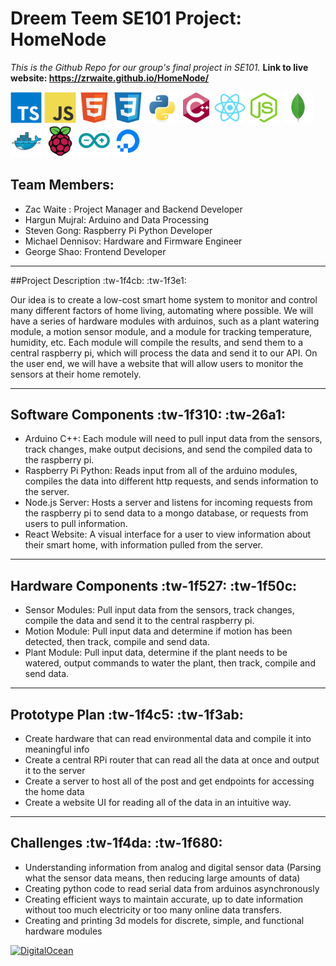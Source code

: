 # Dreem Teem SE101 Project: HomeNode
*This is the Github Repo for our group's final project in SE101.*
**Link to live website: https://zrwaite.github.io/HomeNode/**
<p align="left">
<img src="https://raw.githubusercontent.com/devicons/devicon/master/icons/typescript/typescript-original.svg" alt="typescript" width="10%" height="10%" />
<img src="https://raw.githubusercontent.com/devicons/devicon/master/icons/javascript/javascript-original.svg" alt="javascript" width="10%" height="10%" />
<img src="https://raw.githubusercontent.com/devicons/devicon/master/icons/html5/html5-original.svg" alt="html5" width="10%" height="10%" />
<img src="https://raw.githubusercontent.com/devicons/devicon/master/icons/css3/css3-original.svg" alt="css3" width="10%" height="10%" />
<img src="https://raw.githubusercontent.com/devicons/devicon/master/icons/python/python-original.svg" alt="python" width="10%" height="10%" />
<img src="https://raw.githubusercontent.com/devicons/devicon/master/icons/cplusplus/cplusplus-original.svg" alt="c++" width="10%" height="10%" />
<img src="https://raw.githubusercontent.com/devicons/devicon/master/icons/react/react-original.svg" alt="react" width="10%" height="10%" />
<img src="https://raw.githubusercontent.com/devicons/devicon/master/icons/nodejs/nodejs-original.svg" alt="nodejs" width="10%" height="10%" />
<img src="https://raw.githubusercontent.com/devicons/devicon/master/icons/mongodb/mongodb-original.svg" alt="mongodb" width="10%" height="10%" />
<img src="https://raw.githubusercontent.com/devicons/devicon/master/icons/docker/docker-original.svg" alt="docker" width="10%" height="10%" />
<img src="https://raw.githubusercontent.com/devicons/devicon/master/icons/raspberrypi/raspberrypi-original.svg" alt="raspberrypi" width="10%" height="10%" />
<img src="https://raw.githubusercontent.com/devicons/devicon/master/icons/arduino/arduino-original.svg" alt="arduino" width="10%" height="10%" />
<img src="https://raw.githubusercontent.com/devicons/devicon/master/icons/digitalocean/digitalocean-original.svg" alt="digitalocean" width="10%" height="10%" />
</p>

## Team Members: 
* Zac Waite : Project Manager and Backend Developer
* Hargun Mujral: Arduino and Data Processing
* Steven Gong: Raspberry Pi Python Developer
* Michael Dennisov: Hardware and Firmware Engineer
* George Shao: Frontend Developer

---
##Project Description :tw-1f4cb: :tw-1f3e1:

Our idea is to create a low-cost smart home system to monitor and control many different factors of home living, automating where possible. We will have a series of hardware modules with arduinos, such as a plant watering module, a motion sensor module, and a module for tracking temperature, humidity, etc. Each module will compile the results, and send them to a central raspberry pi, which will process the data and send it to our API. On the user end, we will have a website that will allow users to monitor the sensors at their home remotely.

---

## Software Components :tw-1f310: :tw-26a1:
* Arduino C++: Each module will need to pull input data from the sensors, track changes, make output decisions, and send the compiled data to the raspberry pi.
* Raspberry Pi Python: Reads input from all of the arduino modules, compiles the data into different http requests, and sends information to the server. 
* Node.js Server: Hosts a server and listens for incoming requests from the raspberry pi to send data to a mongo database, or requests from users to pull information.
* React Website: A visual interface for a user to view information about their smart home, with information pulled from the server. 

---

## Hardware Components :tw-1f527: :tw-1f50c:
* Sensor Modules: Pull input data from the sensors, track changes, compile the data and send it to the central raspberry pi.
* Motion Module: Pull input data and determine if motion has been detected, then track, compile and send data. 
* Plant Module: Pull input data, determine if the plant needs to be watered, output commands to water the plant, then track, compile and send data. 

---

## Prototype Plan :tw-1f4c5: :tw-1f3ab:
* Create hardware that can read environmental data and compile it into meaningful info
* Create a central RPi router that can read all the data at once and output it to the server
* Create a server to host all of the post and get endpoints for accessing the home data
* Create a website UI for reading all of the data in an intuitive way.

--- 

## Challenges :tw-1f4da: :tw-1f680:
* Understanding information from analog and digital sensor data (Parsing what the sensor data means, then reducing large amounts of data)
* Creating python code to read serial data from arduinos asynchronously 
* Creating efficient ways to maintain accurate, up to date information without too much electricity or too many online data transfers. 
* Creating and printing 3d models for discrete, simple, and functional hardware modules

[![DigitalOcean](https://web-platforms.sfo2.cdn.digitaloceanspaces.com/WWW/Badge%201.svg)](https://www.digitalocean.com/?refcode=6d04f92a884b&utm_campaign=Referral_Invite&utm_medium=Referral_Program&utm_source=badge)
